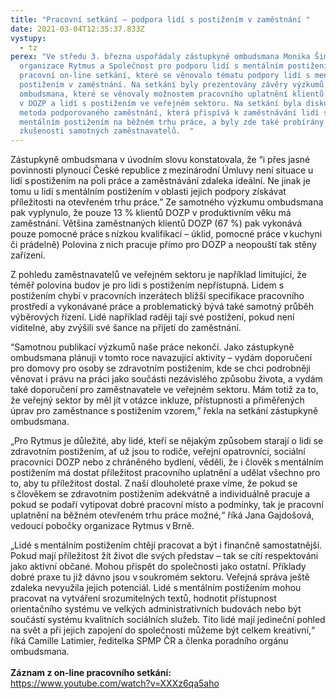 ```yaml
---
title: "Pracovní setkání – podpora lidí s postižením v zaměstnání "
date: 2021-03-04T12:35:37.833Z
vystupy:
  - tz
perex: "Ve středu 3. března uspořádaly zástupkyně ombudsmana Monika Šimůnková,
  organizace Rytmus a Společnost pro podporu lidí s mentálním postižením
  pracovní on-line setkání, které se věnovalo tématu podpory lidí s mentálním
  postižením v zaměstnání. Na setkání byly prezentovány závěry výzkumů
  ombudsmana, které se věnovaly možnostem pracovního uplatnění klientů žijících
  v DOZP a lidí s postižením ve veřejném sektoru. Na setkání byla diskutována
  metoda podporovaného zaměstnání, která přispívá k zaměstnávání lidí s
  mentálním postižením na běžném trhu práce, a byly zde také probírány
  zkušenosti samotných zaměstnavatelů.  "
---
```

Zástupkyně ombudsmana v úvodním slovu konstatovala, že “i přes jasné povinnosti plynoucí České republice z mezinárodní Úmluvy není situace u lidí s postižením na poli práce a zaměstnávání zdaleka ideální. Ne jinak je tomu u lidí s mentálním postižením v oblasti jejich podpory získávat příležitosti na otevřeném trhu práce.” Ze samotného výzkumu ombudsmana pak vyplynulo, že pouze 13 % klientů DOZP v produktivním věku má zaměstnání. Většina zaměstnaných klientů DOZP (67 %) pak vykonává pouze pomocné práce s nízkou kvalifikací – úklid, pomocné práce v kuchyni či prádelně) Polovina z nich pracuje přímo pro DOZP a neopouští tak stěny zařízení. 

Z pohledu zaměstnavatelů ve veřejném sektoru je například limitující, že téměř polovina budov je pro lidi s postižením nepřístupná. Lidem s postižením chybí v pracovních inzerátech bližší specifikace pracovního prostředí a vykonávané práce a problematický bývá také samotný průběh výběrových řízení. Lidé například raději tají své postižení, pokud není viditelné, aby zvýšili své šance na přijetí do zaměstnání. 

“Samotnou publikací výzkumů naše práce nekončí. Jako zástupkyně ombudsmana plánuji v tomto roce navazující aktivity – vydám doporučení pro domovy pro osoby se zdravotním postižením, kde se chci podrobněji věnovat i právu na práci jako součásti nezávislého způsobu života, a vydám také doporučení pro zaměstnavatele ve veřejném sektoru. Mám totiž za to, že veřejný sektor by měl jít v otázce inkluze, přístupnosti a přiměřených úprav pro zaměstnance s postižením vzorem,” řekla na setkání zástupkyně ombudsmana.  

„Pro Rytmus je důležité, aby lidé, kteří se nějakým způsobem starají o lidi se zdravotním postižením, ať už jsou to rodiče, veřejní opatrovníci, sociální pracovníci DOZP nebo z chráněného bydlení, věděli, že i člověk s mentálním postižením má dostat příležitost pracovního uplatnění a udělat všechno pro to, aby tu příležitost dostal. Z naší dlouholeté praxe víme, že pokud se s člověkem se zdravotním postižením adekvátně a individuálně pracuje a pokud se podaří vytipovat dobré pracovní místo a podmínky, tak je pracovní uplatnění na běžném otevřeném trhu práce možné,“ říká Jana Gajdošová, vedoucí pobočky organizace Rytmus v Brně. 

„Lidé s mentálním postižením chtějí pracovat a být i finančně samostatnější. Pokud mají příležitost žít život dle svých představ – tak se cítí respektováni jako aktivní občané. Mohou přispět do společnosti jako ostatní. Příklady dobré praxe tu již dávno jsou v soukromém sektoru. Veřejná správa ještě zdaleka nevyužila jejich potenciál. Lidé s mentálním postižením mohou pracovat na vytváření srozumitelných textů, hodnotit přístupnost orientačního systému ve velkých administrativních budovách nebo být součástí systému kvalitních sociálních služeb. Tito lidé mají jedineční pohled na svět a při jejich zapojení do společnosti můžeme být celkem kreativní,“ říká Camille Latimier, ředitelka SPMP ČR a členka poradního orgánu ombudsmana.\
\
**Záznam z on-line pracovního setkání:**\
https://www.youtube.com/watch?v=XXXz6qa5aho